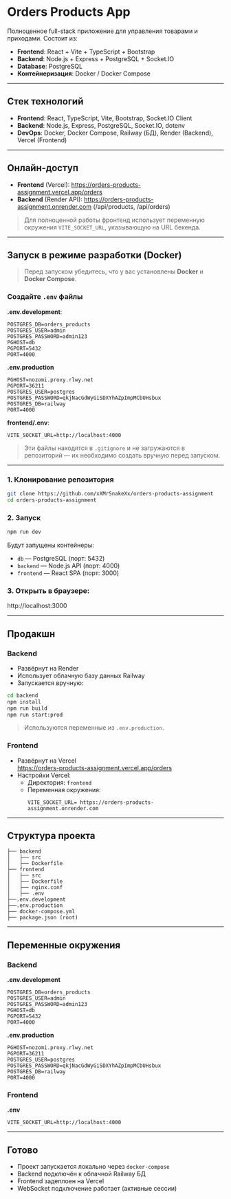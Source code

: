 # Orders Products App

Полноценное full-stack приложение для управления товарами и приходами. Состоит из:

- **Frontend**: React + Vite + TypeScript + Bootstrap  
- **Backend**: Node.js + Express + PostgreSQL + Socket.IO  
- **Database**: PostgreSQL  
- **Контейнеризация**: Docker / Docker Compose  

---

## Стек технологий

- **Frontend**: React, TypeScript, Vite, Bootstrap, Socket.IO Client  
- **Backend**: Node.js, Express, PostgreSQL, Socket.IO, dotenv  
- **DevOps**: Docker, Docker Compose, Railway (БД), Render (Backend), Vercel (Frontend)  

---

## Онлайн-доступ

- **Frontend** (Vercel): https://orders-products-assignment.vercel.app/orders  
- **Backend** (Render API): https://orders-products-assignment.onrender.com (/api/products, /api/orders)  

> Для полноценной работы фронтенд использует переменную окружения `VITE_SOCKET_URL`, указывающую на URL бекенда.

---

## Запуск в режиме разработки (Docker)

> Перед запуском убедитесь, что у вас установлены **Docker** и **Docker Compose**.

### Создайте `.env` файлы

**.env.development**:

```
POSTGRES_DB=orders_products
POSTGRES_USER=admin
POSTGRES_PASSWORD=admin123
PGHOST=db
PGPORT=5432
PORT=4000
```
**.env.production**
```
PGHOST=nozomi.proxy.rlwy.net
PGPORT=36211
POSTGRES_USER=postgres
POSTGRES_PASSWORD=qkjNacGdWyGiSDXYhAZpImpMCbUHsbux
POSTGRES_DB=railway
PORT=4000
```

**frontend/.env**:

```
VITE_SOCKET_URL=http://localhost:4000
```

> Эти файлы находятся в `.gitignore` и не загружаются в репозиторий — их необходимо создать вручную перед запуском.

---

### 1. Клонирование репозитория

```bash
git clone https://github.com/xXMrSnakeXx/orders-products-assignment
cd orders-products-assignment
```

### 2. Запуск

```bash
npm run dev
```

Будут запущены контейнеры:

- `db` — PostgreSQL (порт: 5432)  
- `backend` — Node.js API (порт: 4000)  
- `frontend` — React SPA (порт: 3000)  

### 3. Открыть в браузере:

http://localhost:3000

---

## Продакшн

### Backend

- Развёрнут на Render
- Использует облачную базу данных Railway
- Запускается вручную:

```bash
cd backend
npm install
npm run build
npm run start:prod
```

> Используются переменные из `.env.production`.

### Frontend

- Развёрнут на Vercel  
  https://orders-products-assignment.vercel.app/orders
- Настройки Vercel:
  - Директория: `frontend`
  - Переменная окружения:
    ```
    VITE_SOCKET_URL= https://orders-products-assignment.onrender.com
    ```

---

## Структура проекта

```
├── backend
│   ├── src
│   ├── Dockerfile
├── frontend
│   ├── src
│   ├── Dockerfile
│   ├── nginx.conf
│   ├── .env
├──.env.development
├──.env.production
├── docker-compose.yml
├── package.json (root)
```

---

## Переменные окружения

### Backend

**.env.development**
```
POSTGRES_DB=orders_products
POSTGRES_USER=admin
POSTGRES_PASSWORD=admin123
PGHOST=db
PGPORT=5432
PORT=4000
```

**.env.production**
```
PGHOST=nozomi.proxy.rlwy.net
PGPORT=36211
POSTGRES_USER=postgres
POSTGRES_PASSWORD=qkjNacGdWyGiSDXYhAZpImpMCbUHsbux
POSTGRES_DB=railway
PORT=4000
```

### Frontend

**.env**
```
VITE_SOCKET_URL=http://localhost:4000
```

---

## Готово

- Проект запускается локально через `docker-compose`
- Backend подключён к облачной Railway БД
- Frontend задеплоен на Vercel
- WebSocket подключение работает (активные сессии)
